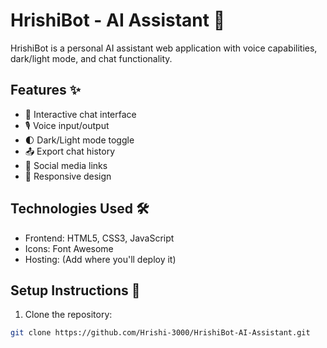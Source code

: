 # HrishiBot - AI Assistant 🤖


HrishiBot is a personal AI assistant web application with voice capabilities, dark/light mode, and chat functionality.

## Features ✨

- 💬 Interactive chat interface
- 🎙️ Voice input/output
- 🌓 Dark/Light mode toggle
- 📤 Export chat history
- 🔗 Social media links
- 📱 Responsive design

## Technologies Used 🛠️

- Frontend: HTML5, CSS3, JavaScript
- Icons: Font Awesome
- Hosting: (Add where you'll deploy it)

## Setup Instructions 🚀

1. Clone the repository:
```bash
git clone https://github.com/Hrishi-3000/HrishiBot-AI-Assistant.git
